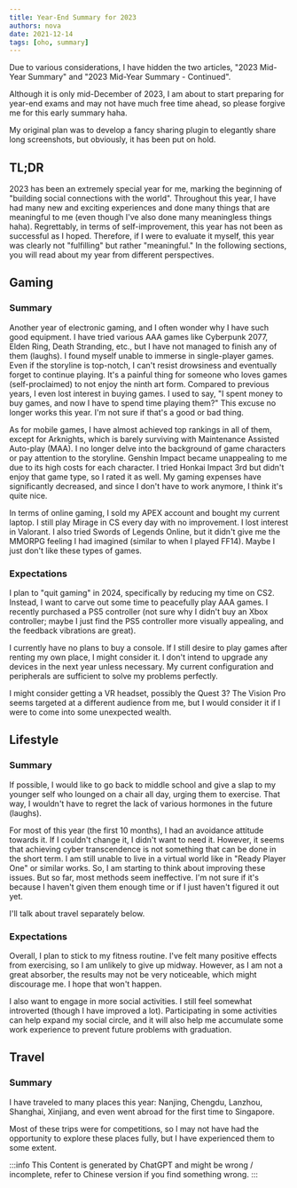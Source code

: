 ```yaml
---
title: Year-End Summary for 2023
authors: nova
date: 2021-12-14
tags: [oho, summary]
---
```


Due to various considerations, I have hidden the two articles, "2023 Mid-Year Summary" and "2023 Mid-Year Summary - Continued".

Although it is only mid-December of 2023, I am about to start preparing for year-end exams and may not have much free time ahead, so please forgive me for this early summary haha.

My original plan was to develop a fancy sharing plugin to elegantly share long screenshots, but obviously, it has been put on hold.

<!--truncate-->

## TL;DR

2023 has been an extremely special year for me, marking the beginning of "building social connections with the world". Throughout this year, I have had many new and exciting experiences and done many things that are meaningful to me (even though I've also done many meaningless things haha). Regrettably, in terms of self-improvement, this year has not been as successful as I hoped. Therefore, if I were to evaluate it myself, this year was clearly not "fulfilling" but rather "meaningful." In the following sections, you will read about my year from different perspectives.

## Gaming

### Summary

Another year of electronic gaming, and I often wonder why I have such good equipment. I have tried various AAA games like Cyberpunk 2077, Elden Ring, Death Stranding, etc., but I have not managed to finish any of them (laughs). I found myself unable to immerse in single-player games. Even if the storyline is top-notch, I can't resist drowsiness and eventually forget to continue playing. It's a painful thing for someone who loves games (self-proclaimed) to not enjoy the ninth art form. Compared to previous years, I even lost interest in buying games. I used to say, "I spent money to buy games, and now I have to spend time playing them?" This excuse no longer works this year. I'm not sure if that's a good or bad thing.

As for mobile games, I have almost achieved top rankings in all of them, except for Arknights, which is barely surviving with Maintenance Assisted Auto-play (MAA). I no longer delve into the background of game characters or pay attention to the storyline. Genshin Impact became unappealing to me due to its high costs for each character. I tried Honkai Impact 3rd but didn't enjoy that game type, so I rated it as well. My gaming expenses have significantly decreased, and since I don't have to work anymore, I think it's quite nice.

In terms of online gaming, I sold my APEX account and bought my current laptop. I still play Mirage in CS every day with no improvement. I lost interest in Valorant. I also tried Swords of Legends Online, but it didn't give me the MMORPG feeling I had imagined (similar to when I played FF14). Maybe I just don't like these types of games.

### Expectations

I plan to "quit gaming" in 2024, specifically by reducing my time on CS2. Instead, I want to carve out some time to peacefully play AAA games. I recently purchased a PS5 controller (not sure why I didn't buy an Xbox controller; maybe I just find the PS5 controller more visually appealing, and the feedback vibrations are great).

I currently have no plans to buy a console. If I still desire to play games after renting my own place, I might consider it. I don't intend to upgrade any devices in the next year unless necessary. My current configuration and peripherals are sufficient to solve my problems perfectly.

I might consider getting a VR headset, possibly the Quest 3? The Vision Pro seems targeted at a different audience from me, but I would consider it if I were to come into some unexpected wealth.

## Lifestyle

### Summary

If possible, I would like to go back to middle school and give a slap to my younger self who lounged on a chair all day, urging them to exercise. That way, I wouldn't have to regret the lack of various hormones in the future (laughs).

For most of this year (the first 10 months), I had an avoidance attitude towards it. If I couldn't change it, I didn't want to need it. However, it seems that achieving cyber transcendence is not something that can be done in the short term. I am still unable to live in a virtual world like in "Ready Player One" or similar works. So, I am starting to think about improving these issues. But so far, most methods seem ineffective. I'm not sure if it's because I haven't given them enough time or if I just haven't figured it out yet.

I'll talk about travel separately below.

### Expectations

Overall, I plan to stick to my fitness routine. I've felt many positive effects from exercising, so I am unlikely to give up midway. However, as I am not a great absorber, the results may not be very noticeable, which might discourage me. I hope that won't happen.

I also want to engage in more social activities. I still feel somewhat introverted (though I have improved a lot). Participating in some activities can help expand my social circle, and it will also help me accumulate some work experience to prevent future problems with graduation.

## Travel

### Summary

I have traveled to many places this year: Nanjing, Chengdu, Lanzhou, Shanghai, Xinjiang, and even went abroad for the first time to Singapore.

Most of these trips were for competitions, so I may not have had the opportunity to explore these places fully, but I have experienced them to some extent.

:::info
This Content is generated by ChatGPT and might be wrong / incomplete, refer to Chinese version if you find something wrong.
:::

<!-- AI -->

